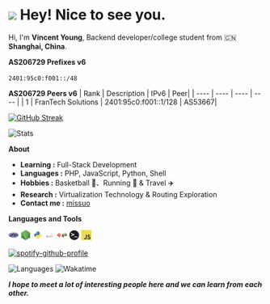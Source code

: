 <h1><img src="https://emojis.slackmojis.com/emojis/images/1531849430/4246/blob-sunglasses.gif?1531849430" width="30"/> Hey! Nice to see you.</h1>

Hi, I'm **Vincent Young**, Backend developer/college student from 🇨🇳 **Shanghai, China**.

**AS206729 Prefixes v6** 

`2401:95c0:f001::/48` 

**AS206729 Peers v6**
|  Rank   | Description  | IPv6 | Peer|
|  ----  | ----  | ---- | ---- |
| 1  | FranTech Solutions | 2401:95c0:f001::1/128 | AS53667|


[![GitHub Streak](http://github-readme-streak-stats.herokuapp.com?user=missuo&theme=light&hide_border=true&date_format=M%20j%5B%2C%20Y%5D)](https://git.io/streak-stats)

![Stats](https://github-readme-stats.vercel.app/api?username=missuo&count_private=true&show_icons=true&theme=github_light&include_all_commits=true)

**About**

-  **Learning :** Full-Stack Development 
-  **Languages :** PHP, JavaScript, Python, Shell
-  **Hobbies :** Basketball :basketball:、Running :running: & Travel :airplane: 
-  **Research :** Virtualization Technology & Routing Exploration
-  **Contact me :** [missuo](https://t.me/missuo)

**Languages and Tools**

<code><img height="20" src="https://raw.githubusercontent.com/github/explore/80688e429a7d4ef2fca1e82350fe8e3517d3494d/topics/php/php.png"></code>
<code><img height="20" src="https://raw.githubusercontent.com/github/explore/80688e429a7d4ef2fca1e82350fe8e3517d3494d/topics/nodejs/nodejs.png"></code>
<code><img height="20" src="https://raw.githubusercontent.com/github/explore/80688e429a7d4ef2fca1e82350fe8e3517d3494d/topics/python/python.png"></code>
<code><img height="20" src="https://raw.githubusercontent.com/github/explore/80688e429a7d4ef2fca1e82350fe8e3517d3494d/topics/mysql/mysql.png"></code>
<code><img height="20" src="https://raw.githubusercontent.com/github/explore/80688e429a7d4ef2fca1e82350fe8e3517d3494d/topics/git/git.png"></code>
<code><img height="20" src="https://raw.githubusercontent.com/github/explore/80688e429a7d4ef2fca1e82350fe8e3517d3494d/topics/terminal/terminal.png"></code>
<code><img height="20" src="https://raw.githubusercontent.com/github/explore/80688e429a7d4ef2fca1e82350fe8e3517d3494d/topics/javascript/javascript.png"></code>

[![spotify-github-profile](https://spotify-github-profile.vercel.app/api/view?uid=p2rzki916ovulg0dgsrw7q96f&cover_image=false&theme=default&bar_color_cover=false&hide_border=true)](https://github.com/kittinan/spotify-github-profile)

![Languages](https://github-readme-stats.vercel.app/api/top-langs/?username=missuo&&show_icons=true&hide_border=true&theme=github_light&langs_count=8&exclude_repo=JD)
![Wakatime](https://github-readme-stats.vercel.app/api/wakatime?username=missuo&layout=compact&theme=github_light&hide_border=true)

<em><b>I hope to meet a lot of interesting people here and we can learn from each other.</b></em>

